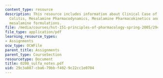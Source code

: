 ```yaml
---
content_type: resource
description: This resource includes information about Clinical Case of Ulcerative
  Colitis, Mesalamine Pharmacodynamics, Mesalamine Pharmacokinetics and alternative
  mesalamine formulations.
file: /media/courses/hst-151-principles-of-pharmacology-spring-2005/29c3a887cba679bbf4029c22cc1e0704_0208_sulfa_notes.pdf
file_type: application/pdf
learning_resource_types:
- Assignments
ocw_type: OCWFile
parent_title: Assignments
parent_type: CourseSection
resourcetype: Document
title: 0208_sulfa_notes.pdf
uid: 29c3a887-cba6-79bb-f402-9c22cc1e0704
---
```


